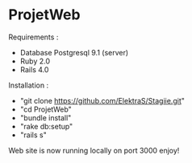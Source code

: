 ProjetWeb
=========

Requirements :
- Database Postgresql 9.1 (server)
- Ruby 2.0
- Rails 4.0

Installation :

- "git clone https://github.com/ElektraS/Stagiie.git"
- "cd ProjetWeb"
- "bundle install"
- "rake db:setup"
- "rails s"

Web site is now running locally on port 3000 enjoy!
